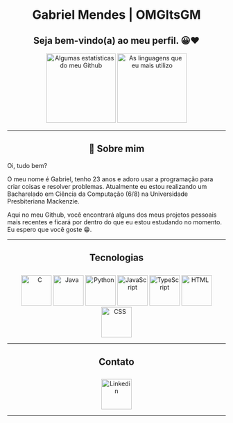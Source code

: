 <h1 align="center">Gabriel Mendes | OMGItsGM</h1>
<h2 align="center">Seja bem-vindo(a) ao meu perfil. 😀❤️</h2>

<div align="center">
  <!-- Github Stats -->
  <picture>
  <source 
    srcset="https://github-readme-stats.vercel.app/api?username=omgitsgm&show_icons=true&theme=dracula"
    media="(prefers-color-scheme: dark)"
  />
  <source
    srcset="https://github-readme-stats.vercel.app/api?username=omgitsgm&show_icons=true"
    media="(prefers-color-scheme: light), (prefers-color-scheme: no-preference)"
  />
  <img src="https://github-readme-stats.vercel.app/api?username=omgitsgm&show_icons=true" height="160px" title="Algumas estatísticas do meu Github"/>
  </picture>

  <!-- Most used Languages -->
  <picture>
    <source
      srcset="https://github-readme-stats.vercel.app/api/top-langs/?username=omgitsgm&theme=dracula&show_icons=true&layout=compact&langs_count=6"
      media="(prefers-color-scheme: dark)"
    />
    <source
      srcset="https://github-readme-stats.vercel.app/api/top-langs/?username=omgitsgm&theme=default&show_icons=true&layout=compact&langs_count=6"
      media="(prefers-color-scheme: light), (prefers-color-scheme: no-preference)"
    />
    <img src="https://github-readme-stats.vercel.app/api/top-langs/?username=omgitsgm&show_icons=true&layout=compact&langs_count=6" height="160px" title="As linguagens que eu mais utilizo"/>
  </picture>
</div>

<hr>
  
<h2 align="center">💬 Sobre mim</h2>
<p>Oi, tudo bem?</p> 
<p>O meu nome é Gabriel, tenho 23 anos e adoro usar a programação para criar coisas e resolver problemas. Atualmente eu estou realizando um Bacharelado em Ciência da Computação (6/8) na Universidade Presbiteriana Mackenzie.</p>
<p>Aqui no meu Github, você encontrará alguns dos meus projetos pessoais mais recentes e ficará por dentro do que eu estou estudando no momento. Eu espero que você goste 😁.</p>

<hr>

<h2 align="Center">Tecnologias</h2>
<!-- <h3 align="center">Linguagens</h3> -->
<div align="center" style="padding-top:10px">
  <img src="https://cdn-icons-png.flaticon.com/512/3665/3665923.png" height="70px" title="C">
  <!-- <img src="https://cdn-icons-png.flaticon.com/512/6132/6132222.png" height="70px" title="C++"> -->
  <img src="https://cdn-icons-png.flaticon.com/512/5968/5968282.png" height="70px" title="Java">
  <img src="https://cdn-icons-png.flaticon.com/512/3098/3098090.png" height="70px" title="Python">
  <img src="https://cdn-icons-png.flaticon.com/512/5968/5968292.png" height="70px" title="JavaScript">
  <img src="https://cdn-icons-png.flaticon.com/512/5968/5968381.png" height="70px" title="TypeScript">
  <img src="https://cdn-icons-png.flaticon.com/512/1051/1051277.png" height="70px" title="HTML">
  <img src="https://cdn-icons-png.flaticon.com/512/732/732190.png" height="70px" title="CSS">
</div>

<hr>

<div align="center">
  <h2>Contato</h2>
  <div style="padding-top:10px">
    <a href="https://www.linkedin.com/in/luiz-gabriel-profirio-mendes/"><img src="https://cdn-icons-png.flaticon.com/512/3536/3536505.png" height="70px" title="Linkedin"></a>
  </div>
</div>
<hr>
